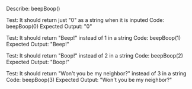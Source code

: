 Describe: beepBoop()

Test: It should return just "0" as a string when it is inputed
Code: 
beepBoop(0)
Expected Output: "0"

Test: It should return "Beep!" instead of 1 in a string
Code:
beepBoop(1)
Expected Output: "Beep!"

Test: It should return "Boop!" instead of 2 in a string
Code: 
beepBoop(2)
Expected Output: "Boop!"

Test: It should return "Won't you be my neighbor?" instead of 3 in a string
Code: 
beepBoop(3)
Expected Output: "Won't you be my neighbor?"

